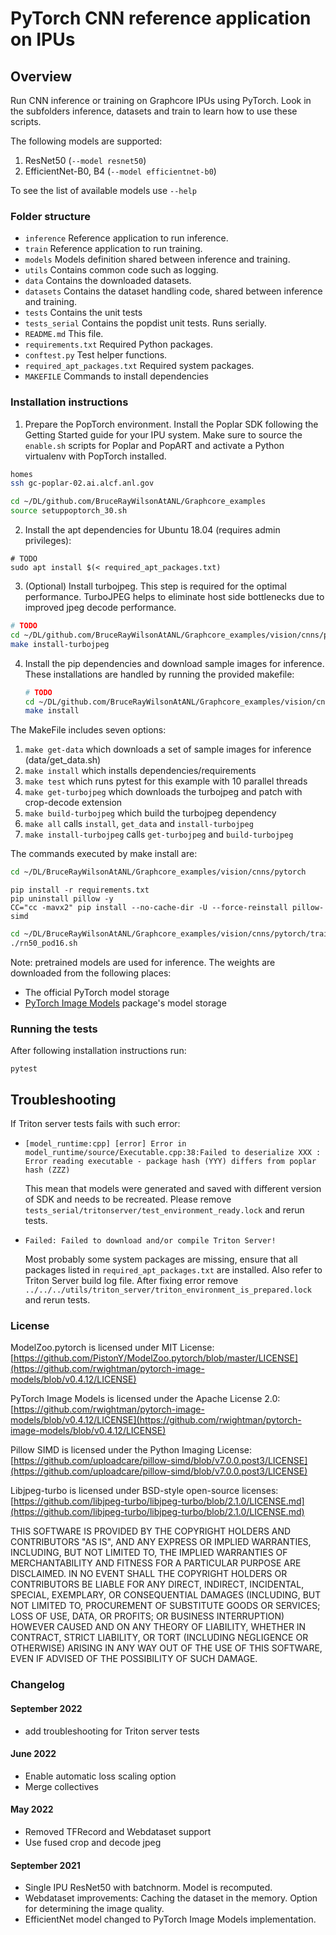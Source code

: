 # PyTorch CNN reference application on IPUs

## Overview

Run CNN inference or training on Graphcore IPUs using PyTorch.
Look in the subfolders inference, datasets and train to learn how to use these scripts.

The following models are supported:

1. ResNet50 (`--model resnet50`)
2. EfficientNet-B0, B4 (`--model efficientnet-b0`)

To see the list of available models use `--help`

### Folder structure

* `inference` Reference application to run inference.
* `train` Reference application to run training.
* `models` Models definition shared between inference and training.
* `utils` Contains common code such as logging.
* `data` Contains the downloaded datasets.
* `datasets` Contains the dataset handling code, shared between inference and training.
* `tests` Contains the unit tests
* `tests_serial` Contains the popdist unit tests. Runs serially.
* `README.md` This file.
* `requirements.txt` Required Python packages.
* `conftest.py` Test helper functions.
* `required_apt_packages.txt` Required system packages.
* `MAKEFILE` Commands to install dependencies

### Installation instructions

1. Prepare the PopTorch environment. Install the Poplar SDK following the
   Getting Started guide for your IPU system. Make sure to source the
   `enable.sh` scripts for Poplar and PopART and activate a Python virtualenv with PopTorch installed.

```bash
homes
ssh gc-poplar-02.ai.alcf.anl.gov

cd ~/DL/github.com/BruceRayWilsonAtANL/Graphcore_examples
source setuppoptorch_30.sh
```

2. Install the apt dependencies for Ubuntu 18.04 (requires admin privileges):

```console
# TODO
sudo apt install $(< required_apt_packages.txt)
```

3. (Optional) Install turbojpeg. This step is required for the optimal performance. TurboJPEG helps to eliminate host side bottlenecks due to improved jpeg decode performance.

```bash
# TODO
cd ~/DL/github.com/BruceRayWilsonAtANL/Graphcore_examples/vision/cnns/pytorch
make install-turbojpeg
```

4. Install the pip dependencies and download sample images for inference. These installations are handled by running the provided makefile:

   ```bash
   # TODO
   cd ~/DL/github.com/BruceRayWilsonAtANL/Graphcore_examples/vision/cnns/pytorch
   make install
   ```

The MakeFile includes seven options:

1. `make get-data` which downloads a set of sample images for inference (data/get_data.sh)
2. `make install` which installs dependencies/requirements
3. `make test` which runs pytest for this example with 10 parallel threads
4. `make get-turbojpeg` which downloads the turbojpeg and patch with crop-decode extension
5. `make build-turbojpeg` which build the turbojpeg dependency
6. `make all` calls `install`, `get_data` and `install-turbojpeg`
7. `make install-turbojpeg` calls `get-turbojpeg` and `build-turbojpeg`

The commands executed by make install are:

```bash
cd ~/DL/BruceRayWilsonAtANL/Graphcore_examples/vision/cnns/pytorch
```

```console
pip install -r requirements.txt
pip uninstall pillow -y
CC="cc -mavx2" pip install --no-cache-dir -U --force-reinstall pillow-simd
```

```bash
cd ~/DL/BruceRayWilsonAtANL/Graphcore_examples/vision/cnns/pytorch/train
./rn50_pod16.sh
```

Note: pretrained models are used for inference. The weights are downloaded from the following places:

* The official PyTorch model storage
* [PyTorch Image Models](https://github.com/rwightman/pytorch-image-models) package's model storage

### Running the tests

After following installation instructions run:

```console
pytest
```

## Troubleshooting

If Triton server tests fails with such error:

* ```[model_runtime:cpp] [error] Error in model_runtime/source/Executable.cpp:38:Failed to deserialize XXX : Error reading executable - package hash (YYY) differs from poplar hash (ZZZ)```

	This mean that models were generated and saved with different version of SDK and needs to be recreated. Please remove `tests_serial/tritonserver/test_environment_ready.lock` and rerun tests.

* ```Failed: Failed to download and/or compile Triton Server!```

	Most probably some system packages are missing, ensure that all packages listed in `required_apt_packages.txt` are installed. Also refer to Triton Server build log file. After fixing error remove `../../../utils/triton_server/triton_environment_is_prepared.lock` and rerun tests.

### License

ModelZoo.pytorch is licensed under MIT License:
[https://github.com/PistonY/ModelZoo.pytorch/blob/master/LICENSE](https://github.com/rwightman/pytorch-image-models/blob/v0.4.12/LICENSE)

PyTorch Image Models is licensed under the Apache License 2.0:
[https://github.com/rwightman/pytorch-image-models/blob/v0.4.12/LICENSE](https://github.com/rwightman/pytorch-image-models/blob/v0.4.12/LICENSE)

Pillow SIMD is licensed under the Python Imaging License:
[https://github.com/uploadcare/pillow-simd/blob/v7.0.0.post3/LICENSE](https://github.com/uploadcare/pillow-simd/blob/v7.0.0.post3/LICENSE)

Libjpeg-turbo is licensed under BSD-style open-source licenses:
[https://github.com/libjpeg-turbo/libjpeg-turbo/blob/2.1.0/LICENSE.md](https://github.com/libjpeg-turbo/libjpeg-turbo/blob/2.1.0/LICENSE.md)

THIS SOFTWARE IS PROVIDED BY THE COPYRIGHT HOLDERS AND CONTRIBUTORS "AS IS", AND ANY EXPRESS OR IMPLIED WARRANTIES, INCLUDING, BUT NOT LIMITED TO, THE IMPLIED WARRANTIES OF MERCHANTABILITY AND FITNESS FOR A PARTICULAR PURPOSE ARE DISCLAIMED. IN NO EVENT SHALL THE COPYRIGHT HOLDERS OR CONTRIBUTORS BE LIABLE FOR ANY DIRECT, INDIRECT, INCIDENTAL, SPECIAL, EXEMPLARY, OR CONSEQUENTIAL DAMAGES (INCLUDING, BUT NOT LIMITED TO, PROCUREMENT OF SUBSTITUTE GOODS OR SERVICES; LOSS OF USE, DATA, OR PROFITS; OR BUSINESS INTERRUPTION) HOWEVER CAUSED AND ON ANY THEORY OF LIABILITY, WHETHER IN CONTRACT, STRICT LIABILITY, OR TORT (INCLUDING NEGLIGENCE OR OTHERWISE) ARISING IN ANY WAY OUT OF THE USE OF THIS SOFTWARE, EVEN IF ADVISED OF THE POSSIBILITY OF SUCH DAMAGE.

###  Changelog

#### September 2022
* add troubleshooting for Triton server tests

#### June 2022
* Enable automatic loss scaling option
* Merge collectives

#### May 2022
* Removed TFRecord and Webdataset support
* Use fused crop and decode jpeg

#### September 2021
* Single IPU ResNet50 with batchnorm. Model is recomputed.
* Webdataset improvements: Caching the dataset in the memory. Option for determining the image quality.
* EfficientNet model changed to PyTorch Image Models implementation.

